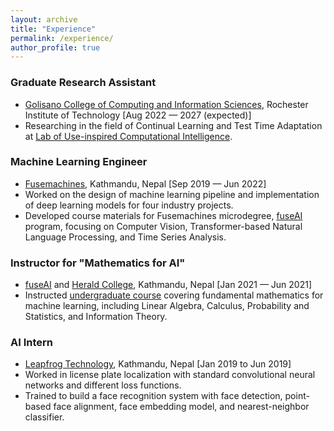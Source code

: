 ```yaml
---
layout: archive
title: "Experience"
permalink: /experience/
author_profile: true
---
```


### Graduate Research Assistant  
  * [Golisano College of Computing and Information Sciences](https://www.rit.edu/computing/), Rochester Institute of Technology [Aug 2022 — 2027 (expected)] 
  * Researching in the field of Continual Learning and Test Time Adaptation at [Lab of Use-inspired Computational Intelligence](https://ruililuci.com//).

### Machine Learning Engineer
  * [Fusemachines](https://fusemachines.com/),            Kathmandu, Nepal [Sep 2019 — Jun 2022]
  * Worked on the design of machine learning pipeline and implementation of deep learning models for four industry projects. 
  * Developed course materials for Fusemachines microdegree, [fuseAI](https://fuse.ai/ai-programs/microdegree-specialization/) program, focusing on Computer Vision, Transformer-based Natural Language Processing, and Time Series Analysis.

### Instructor for "Mathematics for AI"
  * [fuseAI](https://fuse.ai/ai-programs/) and [Herald College](https://heraldcollege.edu.np/), Kathmandu, Nepal [Jan 2021 — Jun 2021]
  * Instructed [undergraduate course](https://fuse.ai/ai-programs/foundations-in-artificial-intelligence/) covering fundamental mathematics for machine learning, including Linear Algebra, Calculus, Probability and Statistics, and Information Theory.

### AI Intern
  * [Leapfrog Technology](https://www.lftechnology.com/), Kathmandu, Nepal [Jan 2019 to Jun 2019]
  * Worked in license plate localization with standard convolutional neural networks and different loss functions.
  * Trained to build a face recognition system with face detection, point-based face alignment, face embedding model, and nearest-neighbor classifier.
